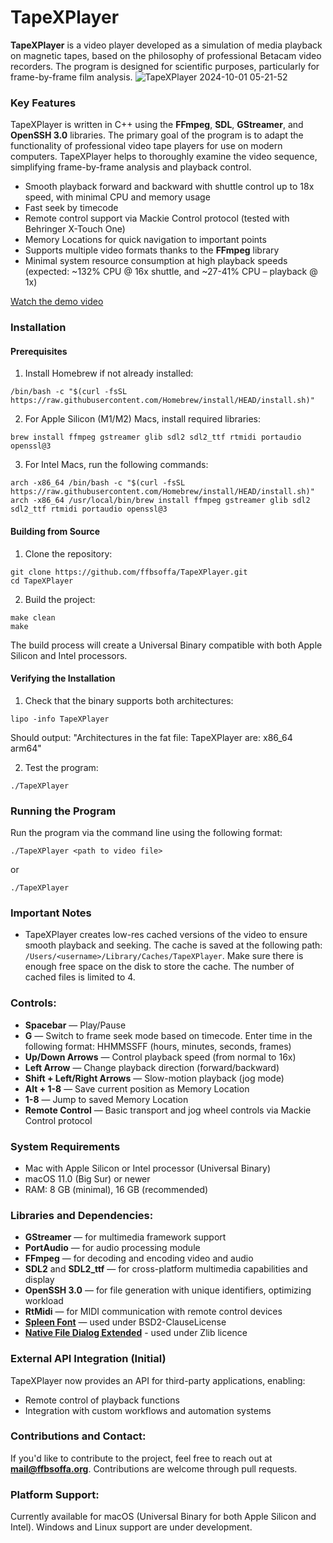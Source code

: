 # TapeXPlayer
**TapeXPlayer** is a video player developed as a simulation of media playback on magnetic tapes, based on the philosophy of professional Betacam video recorders. The program is designed for scientific purposes, particularly for frame-by-frame film analysis.
![TapeXPlayer 2024-10-01 05-21-52](https://github.com/user-attachments/assets/e47e35d5-a984-4cf0-928d-e46e38ca0eb0)
### Key Features
TapeXPlayer is written in C++ using the **FFmpeg**, **SDL**, **GStreamer**, and **OpenSSH 3.0** libraries. The primary goal of the program is to adapt the functionality of professional video tape players for use on modern computers. TapeXPlayer helps to thoroughly examine the video sequence, simplifying frame-by-frame analysis and playback control. 

- Smooth playback forward and backward with shuttle control up to 18x speed, with minimal CPU and memory usage
- Fast seek by timecode
- Remote control support via Mackie Control protocol (tested with Behringer X-Touch One)
- Memory Locations for quick navigation to important points
- Supports multiple video formats thanks to the **FFmpeg** library
- Minimal system resource consumption at high playback speeds (expected: ~132% CPU @ 16x shuttle, and ~27-41% CPU – playback @ 1x)

[Watch the demo video](https://www.youtube.com/watch?v=Mm4c1lp7Gz0)


### Installation

#### Prerequisites
1. Install Homebrew if not already installed:
```
/bin/bash -c "$(curl -fsSL https://raw.githubusercontent.com/Homebrew/install/HEAD/install.sh)"
```

2. For Apple Silicon (M1/M2) Macs, install required libraries:
```
brew install ffmpeg gstreamer glib sdl2 sdl2_ttf rtmidi portaudio openssl@3
```

3. For Intel Macs, run the following commands:
```
arch -x86_64 /bin/bash -c "$(curl -fsSL https://raw.githubusercontent.com/Homebrew/install/HEAD/install.sh)"
arch -x86_64 /usr/local/bin/brew install ffmpeg gstreamer glib sdl2 sdl2_ttf rtmidi portaudio openssl@3
```

#### Building from Source
1. Clone the repository:
```
git clone https://github.com/ffbsoffa/TapeXPlayer.git
cd TapeXPlayer
```

2. Build the project:
```
make clean
make
```

The build process will create a Universal Binary compatible with both Apple Silicon and Intel processors.

#### Verifying the Installation
1. Check that the binary supports both architectures:
```
lipo -info TapeXPlayer
```
Should output: "Architectures in the fat file: TapeXPlayer are: x86_64 arm64"

2. Test the program:
```
./TapeXPlayer
```

### Running the Program
Run the program via the command line using the following format:
```
./TapeXPlayer <path to video file>
```
or 
```
./TapeXPlayer
```

### Important Notes
- TapeXPlayer creates low-res cached versions of the video to ensure smooth playback and seeking. The cache is saved at the following path: `/Users/<username>/Library/Caches/TapeXPlayer`. Make sure there is enough free space on the disk to store the cache. The number of cached files is limited to 4.

### Controls:
- **Spacebar** — Play/Pause
- **G** — Switch to frame seek mode based on timecode. Enter time in the following format: HHMMSSFF (hours, minutes, seconds, frames)
- **Up/Down Arrows** — Control playback speed (from normal to 16x)
- **Left Arrow** — Change playback direction (forward/backward)
- **Shift + Left/Right Arrows** — Slow-motion playback (jog mode)
- **Alt + 1-8** — Save current position as Memory Location
- **1-8** — Jump to saved Memory Location
- **Remote Control** — Basic transport and jog wheel controls via Mackie Control protocol

### System Requirements
- Mac with Apple Silicon or Intel processor (Universal Binary)
- macOS 11.0 (Big Sur) or newer
- RAM: 8 GB (minimal), 16 GB (recommended)

### Libraries and Dependencies:
- **GStreamer** — for multimedia framework support
- **PortAudio** — for audio processing module
- **FFmpeg** — for decoding and encoding video and audio
- **SDL2** and **SDL2_ttf** — for cross-platform multimedia capabilities and display
- **OpenSSH 3.0** — for file generation with unique identifiers, optimizing workload
- **RtMidi** — for MIDI communication with remote control devices
- [**Spleen Font**](https://github.com/fcambus/spleen/tree/master) — used under BSD2-ClauseLicense
- [**Native File Dialog Extended**](https://github.com/btzy/nativefiledialog-extended) - used under Zlib licence

### External API Integration (Initial)
TapeXPlayer now provides an API for third-party applications, enabling:
- Remote control of playback functions
- Integration with custom workflows and automation systems

### Contributions and Contact:
If you'd like to contribute to the project, feel free to reach out at **mail@ffbsoffa.org**. Contributions are welcome through pull requests.

### Platform Support:
Currently available for macOS (Universal Binary for both Apple Silicon and Intel). Windows and Linux support are under development.
